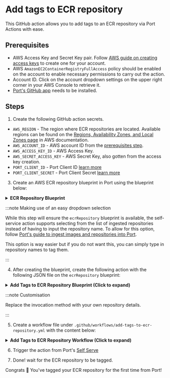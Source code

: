 # Add tags to ECR repository

This GitHub action allows you to add tags to an ECR repository via Port Actions with ease.

## Prerequisites

- AWS Access Key and Secret Key pair. Follow [AWS guide on creating access keys](https://docs.aws.amazon.com/IAM/latest/UserGuide/id_credentials_access-keys.html#Using_CreateAccessKey) to create one for your account.
- AWS `AmazonEC2ContainerRegistryFullAccess` policy should be enabled on the account to enable necessary permissions to carry out the action.
- Account ID. Click on the account dropdown settings on the upper right corner in your AWS Console to retrieve it.
- [Port's GitHub app](https://github.com/apps/getport-io) needs to be installed.

## Steps

1. Create the following GitHub action secrets.

- `AWS_REGION` - The region where ECR repositories are located. Available regions can be found on the [Regions, Availability Zones, and Local Zones page](https://docs.aws.amazon.com/AmazonRDS/latest/UserGuide/Concepts.RegionsAndAvailabilityZones.html#Concepts.RegionsAndAvailabilityZones.Regions) in AWS documentation.
- `AWS_ACCOUNT_ID` - AWS account ID from the [prerequisites step](#prerequisites).
- `AWS_ACCESS_KEY_ID` - AWS Access Key.
- `AWS_SECRET_ACCESS_KEY` - AWS Secret Key, also gotten from the access key creation.
- `PORT_CLIENT_ID` - Port Client ID [learn more](https://docs.getport.io/build-your-software-catalog/sync-data-to-catalog/api/#get-api-token)
- `PORT_CLIENT_SECRET` - Port Client Secret [learn more](https://docs.getport.io/build-your-software-catalog/sync-data-to-catalog/api/#get-api-token)

3. Create an AWS ECR repository blueprint in Port using the blueprint below:

<details>
<summary><b>ECR Repository Blueprint</b></summary>

```json showLineNumbers
{
  "identifier": "ecrRepository",
  "description": "This blueprint represents an ECR Repository",
  "title": "ECR Repository",
  "icon": "AWS",
  "schema": {
    "properties": {
      "registryId": {
        "type": "string",
        "title": "Registry ID",
        "description": "The ID of the registry"
      },
      "arn": {
        "type": "string",
        "title": "Repository ARN",
        "description": "The ARN of the repository"
      },
      "uri": {
        "type": "string",
        "title": "Repository URI",
        "description": "The URI of the repository"
      },
      "createdAt": {
        "type": "string",
        "title": "Created At",
        "description": "Date and time the repository was created",
        "format": "date-time"
      },
      "imageTagMutability": {
        "type": "string",
        "title": "Image Tag Mutability",
        "description": "The image tag mutability setting for the repository",
        "enum": ["MUTABLE", "IMMUTABLE"],
        "enumColors": {
          "MUTABLE": "green",
          "IMMUTABLE": "darkGray"
        }
      },
      "configurationScanOnPush": {
        "type": "boolean",
        "title": "Configuration Scan on Push",
        "description": "Image scanning configuration when pushing images to this repository"
      },
      "encryptionType": {
        "type": "string",
        "title": "Encryption Type",
        "description": "The encryption type of the repository",
        "enum": ["AES256", "KMS"],
        "enumColors": {
          "AES256": "green",
          "KMS": "blue"
        }
      },
      "kmsKey": {
        "type": "string",
        "title": "KMS Key",
        "description": "The KMS key used for encryption"
      }
    },
    "required": []
  },
  "mirrorProperties": {},
  "calculationProperties": {},
  "aggregationProperties": {},
  "relations": {}
}
```

</details>

:::note Making use of an easy dropdown selection

While this step will ensure the `ecrRepository` blueprint is available, the self-service action supports selecting from the list of ingested repositories instead of having to input the repository name. To allow for this option, follow [Port's guide to ingest images and repositories into Port](https://github.com/port-labs/example-ecr-images).

This option is way easier but if you do not want this, you can simply type in repository names to tag them.

:::

4. After creating the blueprint, create the following action with the following JSON file on the `ecrRepository` blueprint:

<details>
<summary><b>Add Tags to ECR Repository Blueprint (Click to expand)</b></summary>

```json showLineNumbers
[
  {
    "identifier": "add_tags_to_ecr_repository",
    "title": "Add Tags to ECR Repository",
    "icon": "AWS",
    "userInputs": {
      "properties": {
        "repository": {
          "icon": "DefaultProperty",
          "title": "Repository",
          "type": "string",
          "blueprint": "ecrRepository",
          "description": "Use if respository has been ingested into Port. If both Repository and Repository Name are specified, Repository takes precedence.",
          "format": "entity"
        },
        "repository_name": {
          "title": "Repository Name",
          "type": "string",
          "description": "Use if Respository field is blank. If both is filled, Repository takes precedence."
        },
        "tags": {
          "icon": "DefaultProperty",
          "title": "Tags",
          "type": "object",
          "description": "Tags should be in key-value pairs like so: {\"key\": \"value\"}"
        }
      },
      "required": ["tags"],
      "order": ["tags", "repository", "repository_name"]
    },
    "invocationMethod": {
      "type": "GITHUB",
      "org": "<Enter GitHub organization>",
      "repo": "<Enter GitHub repository>",
      "workflow": "add-tags-to-ecr-repository.yml",
      "omitUserInputs": false,
      "omitPayload": false,
      "reportWorkflowStatus": true
    },
    "trigger": "CREATE",
    "description": "Add tags to a repository on AWS ECR",
    "requiredApproval": false
  }
]
```

</details>

:::note Customisation

Replace the invocation method with your own repository details.

:::

5. Create a workflow file under `.github/workflows/add-tags-to-ecr-repository.yml` with the content below:

<details>
<summary><b>Add Tags to ECR Repository Workflow (Click to expand)</b></summary>

```yaml showLineNumbers
name: Add tags to ECR repository
on:
  workflow_dispatch:
    inputs:
      repository:
        type: string
      repository_name:
        type: string
      tags:
        type: string
        required: true
        description: "Tags should be in key-value pairs like so: {\"key\": \"value\"}"
      port_payload:
        required: true
        description: Port's payload, including details for who triggered the action and
          general context (blueprint, run id, etc...)
        type: string
    secrets:
      AWS_REGION:
        required: true
      AWS_ACCOUNT_ID:
        required: true
      AWS_ACCESS_KEY_ID:
        required: true
      AWS_SECRET_ACCESS_KEY:
        required: true
      PORT_CLIENT_ID:
        required: true
      PORT_CLIENT_SECRET:
        required: true
jobs:
  create-entity-in-port-and-update-run:
    runs-on: ubuntu-latest
    steps:
      - name: Create a log message
        uses: port-labs/port-github-action@v1
        with:
          clientId: ${{ secrets.PORT_CLIENT_ID }}
          clientSecret: ${{ secrets.PORT_CLIENT_SECRET }}
          baseUrl: https://api.getport.io
          operation: PATCH_RUN
          runId: ${{fromJson(inputs.port_payload).context.runId}}
          logMessage: Starting request to add tags to ECR repository
      
      - name: Configure AWS Credentials
        uses: aws-actions/configure-aws-credentials@v1
        if: always()
        with:
          aws-access-key-id: ${{ secrets.AWS_ACCESS_KEY_ID }}
          aws-secret-access-key: ${{ secrets.AWS_SECRET_ACCESS_KEY }}
          aws-region: ${{ secrets.AWS_REGION }}

      - name: Install jq
        run: sudo apt-get install jq
      
      - name: Add Tags to ECR repository
        env:
          TAGS_JSON: ${{ inputs.tags }}
        run: |
          # Extract key-value pairs from the JSON object
          # {
          #   "env": "test",
          #   "team": "beta"
          # }

          TAGS=$(echo "${TAGS_JSON}" | jq -r '. | to_entries[] | "Key=\(.key),Value=\(.value)"' | tr '\n' ' ')

          aws ecr tag-resource \
          --resource-arn arn:aws:ecr:${{ secrets.AWS_REGION }}:${{ secrets.AWS_ACCOUNT_ID }}:repository/${{ inputs.repository && inputs.repository || inputs.repository_name }} \
          --tags ${TAGS}
      
      - name: Create a log message
        uses: port-labs/port-github-action@v1
        with:
          clientId: ${{ secrets.PORT_CLIENT_ID }}
          clientSecret: ${{ secrets.PORT_CLIENT_SECRET }}
          baseUrl: https://api.getport.io
          operation: PATCH_RUN
          runId: ${{ fromJson(inputs.port_payload).context.runId }}
          logMessage: Finished adding tags to ECR repository

```

</details>

6. Trigger the action from Port's [Self Serve](https://app.getport.io/self-serve)

7. Done! wait for the ECR repository to be tagged.

Congrats 🎉 You've tagged your ECR repository for the first time from Port!
